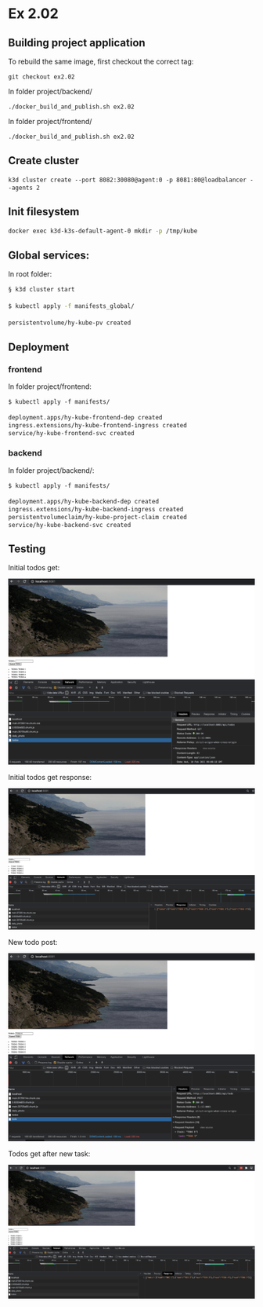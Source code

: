 # Ex 2.02

## Building project application

To rebuild the same image, first checkout the correct tag:

```
git checkout ex2.02
```

In folder project/backend/

```
./docker_build_and_publish.sh ex2.02
```

In folder project/frontend/

```
./docker_build_and_publish.sh ex2.02
```

## Create cluster

```
k3d cluster create --port 8082:30080@agent:0 -p 8081:80@loadbalancer --agents 2
```

## Init filesystem

```bash
docker exec k3d-k3s-default-agent-0 mkdir -p /tmp/kube
```

## Global services:

In root folder:

```bash
§ k3d cluster start

$ kubectl apply -f manifests_global/

persistentvolume/hy-kube-pv created
```

## Deployment

### frontend

In folder project/frontend:

```
$ kubectl apply -f manifests/

deployment.apps/hy-kube-frontend-dep created
ingress.extensions/hy-kube-frontend-ingress created
service/hy-kube-frontend-svc created
```

### backend

In folder project/backend/:

```
$ kubectl apply -f manifests/

deployment.apps/hy-kube-backend-dep created
ingress.extensions/hy-kube-backend-ingress created
persistentvolumeclaim/hy-kube-project-claim created
service/hy-kube-backend-svc created
```


## Testing

Initial todos get:

![Initial get](initial_todos_get.png)

Initial todos get response:

![Initial get response](initial_todos_get_response.png)

New todo post:

![New todo post](new_task_post.png)

Todos get after new task:

![Todos get after new task](todos_get_after_new_task.png)